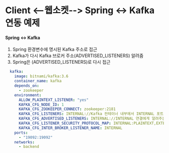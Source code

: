 # Client <--웹소켓--> Spring <-> Kafka 연동 예제 



#### Spring <-> Kafka
1. Spring 환경변수에 명시된 Kafka 주소로 접근
2. Kafka가 다시 Kafka 브로커 주소(ADVERTISED_LISTENERS) 알려줌
3. Spring은 (ADVERTISED_LISTENERS)로 다시 접근
``` yaml
  kafka:
    image: bitnami/kafka:3.6
    container_name: kafka
    depends_on:
      - zookeeper
    environment:
      ALLOW_PLAINTEXT_LISTENER: "yes"
      KAFKA_CFG_NODE_ID: 1
      KAFKA_CFG_ZOOKEEPER_CONNECT: zookeeper:2181
      KAFKA_CFG_LISTENERS: INTERNAL://Kafka 컨테이너 내부에서 INTERNAL 포트 바인딩 ,EXTERNAL://Kafka 컨테이너 내부에서 EXTERNAL 포트 바인딩
      KAFKA_CFG_ADVERTISED_LISTENERS: INTERNAL://INTERNAL 연결에게 알려주는 Kakfa 브로커 위치, EXTERNAL://EXTERNAL 연결에게 알려주는 Kakfa 브로커 위치
      KAFKA_CFG_LISTENER_SECURITY_PROTOCOL_MAP: INTERNAL:PLAINTEXT,EXTERNAL:PLAINTEXT
      KAFKA_CFG_INTER_BROKER_LISTENER_NAME: INTERNAL
    ports:
      - "19092:19092"
    networks:
      - backend
```